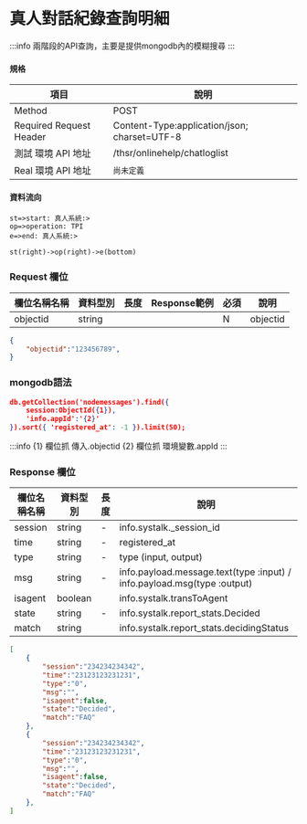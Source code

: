 # 真人對話紀錄查詢明細


:::info 
兩階段的API查詢，主要是提供mongodb內的模糊搜尋
:::

#### 規格

  項目 | 說明
  ---- | ---
  Method | POST
  Required Request Header |  Content-Type:application/json; charset=UTF-8
  測試 環境 API 地址 | /thsr/onlinehelp/chatloglist
  Real 環境 API 地址 | `尚未定義`

#### 資料流向
```flow
st=>start: 真人系統:>
op=>operation: TPI
e=>end: 真人系統:>

st(right)->op(right)->e(bottom)

```
### Request 欄位

欄位名稱名稱 | 資料型別| 長度|Response範例| 必須 | 說明
--------- | ------- |-----| --------|--------|--------
objectid| string | |  | N | objectid 

```json
{
	"objectid":"123456789",
}
```

### mongodb語法
```json
db.getCollection('nodemessages').find({
    session:ObjectId({1}),
	'info.appId':'{2}'
}).sort({ 'registered_at': -1 }).limit(50);

```

:::info
{1} 欄位抓  傳入.objectid
{2} 欄位抓  環境變數.appId
:::

### Response 欄位

  欄位名稱名稱 | 資料型別| 長度| 說明
  --------- | ------- |-----| --------
  session  | string |  - | info.systalk._session_id
  time |string | -| registered_at
  type |string| - | type (input, output)
  msg | string | - | info.payload.message.text(type :input) / info.payload.msg(type :output)
  isagent | boolean | | info.systalk.transToAgent
  state | string | - | info.systalk.report_stats.Decided
  match| string |  |  info.systalk.report_stats.decidingStatus
  
  
```json
[	
	{
		"session":"234234234342",
		"time":"23123123231231",
		"type":"0",
		"msg":"",
		"isagent":false,
		"state":"Decided",
		"match":"FAQ"
	},
	{
		"session":"234234234342",
		"time":"23123123231231",
		"type":"0",
		"msg":"",
		"isagent":false,
		"state":"Decided",
		"match":"FAQ"
	},
]
```
